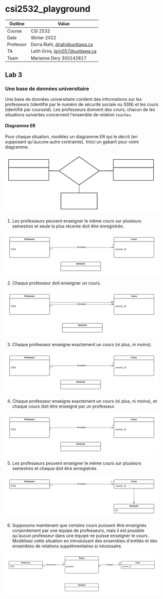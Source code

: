 # csi2532_playground

| Outline | Value |
| --- | --- |
| Course | CSI 2532 |
| Date | Winter 2022 |
| Professor | Dorra Riahi, driahi@uottawa.ca |
| TA | Laith Grira, lgrir057@uottawa.ca |
| Team | Marianne Dery 300142817 |

## Lab 3

### Une base de données universitaire

Une base de données universitaire contient des informations sur les professeurs
(identifié par le numéro de sécurité sociale ou SSN) et les cours
(identifié par courseid). Les professeurs donnent des cours; chacun de
les situations suivantes concernent l'ensemble de relation `teaches`.

#### Diagramme ER

Pour chaque situation, modèlez un diagramme ER qui le décrit
(en supposant qu'aucune autre contrainte).  Voici un gabarit pour
votre diagramme.

![Gabarit du diagram](assets/template_er.png)

1) Les professeurs peuvent enseigner le même cours sur plusieurs semestres et seule la plus récente doit être enregistrée.

![Diagrame Exercice 1](assets/Diagramme_Exercice1.png)

2) Chaque professeur doit enseigner un cours.

![Diagrame Exercice 2](assets/Diagramme_Exercice2.png)

3) Chaque professeur enseigne exactement un cours (ni plus, ni moins).

![Diagrame Exercice 3](assets/Diagramme_Exercice3.png)

4) Chaque professeur enseigne exactement un cours (ni plus, ni moins), et chaque cours doit être enseigné par un professeur.

![Diagrame Exercice 4](assets/Diagramme_Exercice4.png)

5) Les professeurs peuvent enseigner le même cours sur plusieurs semestres et chaque doit être enregistrée.

![Diagrame Exercice 5](assets/Diagramme_Exercice5.png)

6) Supposons maintenant que certains cours puissent être enseignés conjointement par une équipe de professeurs, mais il est possible qu'aucun professeur dans une équipe ne puisse enseigner le cours. Modélisez cette situation en introduisant des ensembles d'entités et des ensembles de relations supplémentaires si nécessaire.

![Diagrame Exercice 6](assets/Diagramme_Exercice6.png)

